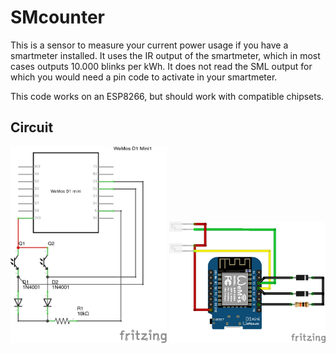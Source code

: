 # SMcounter

This is a sensor to measure your current power usage if you have a smartmeter installed. It uses the IR output of the smartmeter, which in most cases outputs 10.000 blinks per kWh. It does not read the SML output for which you would need a pin code to activate in your smartmeter.

This code works on an ESP8266, but should work with compatible chipsets.

## Circuit

<img src="doc/SMcounter_circuit.png" width="250">

<img src="doc/SMcounter_circuit2.png" width="250">
